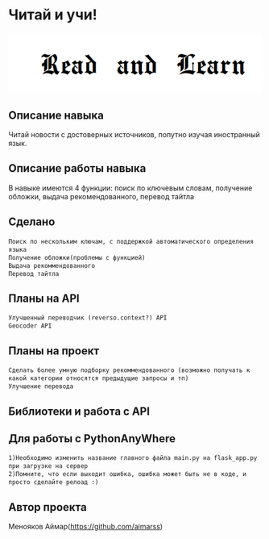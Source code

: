 # Читай и учи!
![](logo.png)
## Описание навыка
Читай новости с достоверных источников, попутно изучая иностранный язык. 
## Описание работы навыка
В навыке имеются 4 функции: поиск по ключевым словам, получение обложки, выдача рекомендованного, перевод тайтла
## Сделано
```
Поиск по нескольким ключам, с поддержкой автоматического определения языка
Получение обложки(проблемы с функцией)
Выдача рекоммендованного
Перевод тайтла
```
## Планы на API
```
Улучшенный переводчик (reverso.context?) API
Geocoder API

```
## Планы на проект
```
Сделать более умную подборку рекоммендованного (возможно получать к какой категории относятся предыдущие запросы и тп)
Улучшение перевода
```
## Библиотеки и работа с API
## Для работы с PythonAnyWhere
```
1)Необходимо изменить название главного файла main.py на flask_app.py при загрузке на сервер
2)Помните, что если выходит ошибка, ошибка может быть не в коде, и просто сделайте релоад :)
```
## Автор проекта
Менояков Аймар(https://github.com/aimarss)

